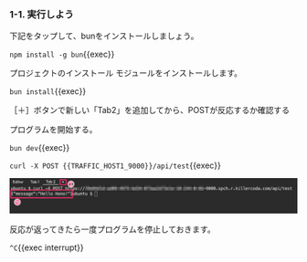 ### 1-1. 実行しよう
下記をタップして、bunをインストールしましょう。

`npm install -g bun`{{exec}}

プロジェクトのインストール
モジュールをインストールします。

`bun install`{{exec}}

［＋］ボタンで新しい「Tab2」を追加してから、POSTが反応するか確認する

プログラムを開始する。

`bun dev`{{exec}}

`curl -X POST {{TRAFFIC_HOST1_9000}}/api/test`{{exec}}

![s100](https://raw.githubusercontent.com/gaomar/killercoda-scenario/master/bun-hono-line-handson-playground/images/s100.png)

反応が返ってきたら一度プログラムを停止しておきます。

`^C`{{exec interrupt}}